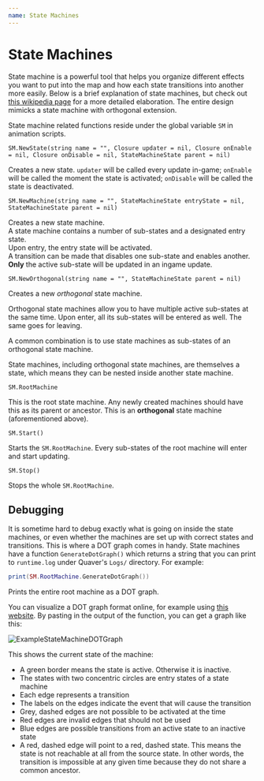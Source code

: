 ```yaml
---
name: State Machines
---
```


# State Machines

State machine is a powerful tool that helps you organize different effects you want to put into the map and how each state transitions into another more easily. Below is a brief explanation of state machines, but check out [this wikipedia page](https://en.wikipedia.org/wiki/UML_state_machine) for a more detailed elaboration. The entire design mimicks a state machine with orthogonal extension.

State machine related functions reside under the global variable `SM` in animation scripts.

`SM.NewState(string name = "", Closure updater = nil, Closure onEnable = nil, Closure onDisable = nil, StateMachineState parent = nil)`

Creates a new state. `updater` will be called every update in-game; `onEnable` will be called the moment the state is activated; `onDisable` will be called the state is deactivated.

`SM.NewMachine(string name = "", StateMachineState entryState = nil, StateMachineState parent = nil)`

Creates a new state machine.  
A state machine contains a number of sub-states and a designated entry state.  
Upon entry, the entry state will be activated.  
A transition can be made that disables one sub-state and enables another.  
**Only** the active sub-state will be updated in an ingame update.  


`SM.NewOrthogonal(string name = "", StateMachineState parent = nil)`

Creates a new *orthogonal* state machine. 

Orthogonal state machines allow you to have multiple active sub-states at the same time. Upon enter, all its sub-states will be entered as well. The same goes for leaving.  

A common combination is to use state machines as sub-states of an orthogonal state machine.

State machines, including orthogonal state machines, are themselves a state, which means
they can be nested inside another state machine.

`SM.RootMachine`

This is the root state machine. Any newly created machines should have this as its parent or ancestor. This is an **orthogonal** state machine (aforementioned above).

`SM.Start()`

Starts the `SM.RootMachine`. Every sub-states of the root machine will enter and start updating.

`SM.Stop()`

Stops the whole `SM.RootMachine`.

## Debugging

It is sometime hard to debug exactly what is going on inside the state machines, or even whether the machines are set up with correct states and transitions. This is where a DOT graph comes in handy. State machines have a function `GenerateDotGraph()` which returns a string that you can print to `runtime.log` under Quaver's `Logs/` directory. For example:
```lua
print(SM.RootMachine.GenerateDotGraph())
``` 
Prints the entire root machine as a DOT graph.

You can visualize a DOT graph format online, for example using [this website](https://dreampuf.github.io/GraphvizOnline/). By pasting in the output of the function, you can get a graph like this:

![ExampleStateMachineDOTGraph](/docs/images/Animation/StateMachines/dotgraph.png)

This shows the current state of the machine:

* A green border means the state is active. Otherwise it is inactive.
* The states with two concentric circles are entry states of a state machine
* Each edge represents a transition
* The labels on the edges indicate the event that will cause the transition 
* Grey, dashed edges are not possible to be activated at the time
* Red edges are invalid edges that should not be used
* Blue edges are possible transitions from an active state to an inactive state
* A red, dashed edge will point to a red, dashed state. This means the state is not reachable at all from the source state. In other words, the transition is impossible at any given time because they do not share a common ancestor.
